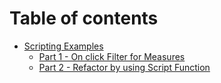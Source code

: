 # Table of contents

* [Scripting Examples](README.md)
  * [Part 1 - On click Filter for Measures](scripting-examples/part-1-on-click-filter-for-measures.md)
  * [Part 2 - Refactor by using Script Function](scripting-examples/part-2-refactor-by-using-script-function.md)
